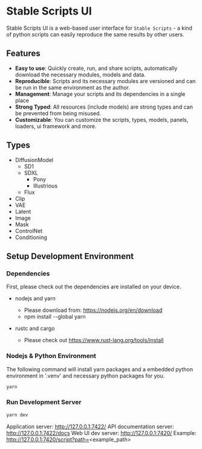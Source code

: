 Stable Scripts UI
====================

Stable Scripts UI is a web-based user interface for `Stable Scripts` - a kind of python scripts can easily reproduce the same results by other users.

## Features

- **Easy to use**: Quickly create, run, and share scripts, automatically download the necessary modules, models and data.
- **Reproducible**: Scripts and its necessary modules are versioned and can be run in the same environment as the author.
- **Management**: Manage your scripts and its dependencies in a single place
- **Strong Typed**: All resources (include models) are strong types and can be prevented from being misused.
- **Customizable**: You can customize the scripts, types, models, panels, loaders, ui framework and more.


## Types

- DiffusionModel
  - SD1
  - SDXL
    - Pony
    - Illustrious
  - Flux
- Clip
- VAE
- Latent
- Image
- Mask
- ControlNet
- Conditioning


## Setup Development Environment

### Dependencies

First, please check out the dependencies are installed on your device.

- nodejs and yarn
  - Please download from: https://nodejs.org/en/download
  - npm install --global yarn

- rustc and cargo
  - Please check out https://www.rust-lang.org/tools/install


### Nodejs & Python Environment

The following command will install yarn packages and a embedded python environment in '.venv' and necessary python packages for you.

```bash
yarn
```


### Run Development Server

```bash
yarn dev
```

Application server: http://127.0.0.1:7422/
API documentation server: http://127.0.0.1:7422/docs
Web UI dev server: http://127.0.0.1:7420/
Example: http://127.0.0.1:7420/script?path=<example_path>